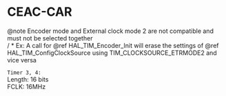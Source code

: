 # CEAC-CAR
\@note   Encoder mode and External clock mode 2 are not compatible and must not be selected together  
/  *         Ex: A call for @ref HAL_TIM_Encoder_Init will erase the settings of @ref HAL_TIM_ConfigClockSource using TIM_CLOCKSOURCE_ETRMODE2 and vice versa  

`Timer 3, 4:`  
Length: 16 bits  
FCLK: 16MHz  
